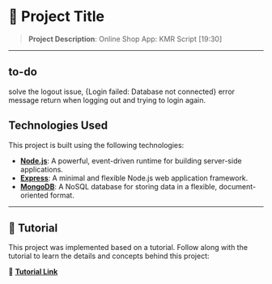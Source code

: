 # 📁 Project Title

> **Project Description**: Online Shop App: KMR Script [19:30]

---
## to-do

solve the logout issue, {Login failed: Database not connected} error message return when logging out and trying to login again.

## Technologies Used

This project is built using the following technologies:

- **[Node.js](https://nodejs.org/)**: A powerful, event-driven runtime for building server-side applications.
- **[Express](https://expressjs.com/)**: A minimal and flexible Node.js web application framework.
- **[MongoDB](https://www.mongodb.com/)**: A NoSQL database for storing data in a flexible, document-oriented format.

---

## 📖 Tutorial

This project was implemented based on a tutorial. Follow along with the tutorial to learn the details and concepts behind this project:

🔗 [**Tutorial Link**](https://www.youtube.com/watch?v=v9YwzweUmpc&list=PLL2zWZTDFZzgxxD66mv95I8hC0pby5bdp&index=19) <!-- Replace # with the actual tutorial URL -->
